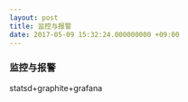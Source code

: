 ```yaml
---
layout: post
title: 监控与报警
date: 2017-05-09 15:32:24.000000000 +09:00
---
```


### 监控与报警  
statsd+graphite+grafana


